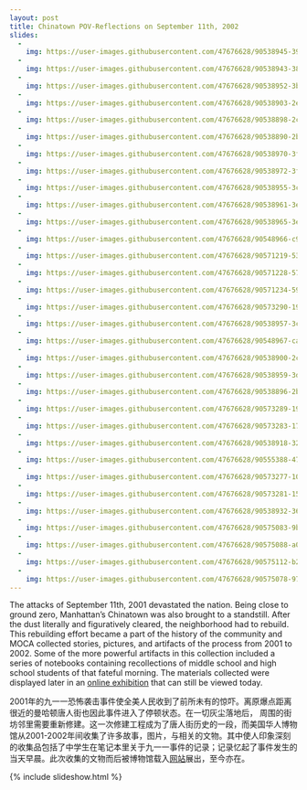 ```yaml
---
layout: post
title: Chinatown POV-Reflections on September 11th, 2002
slides:
  -
    img: https://user-images.githubusercontent.com/47676628/90538945-3966ef00-e14d-11ea-8848-e3c1aafc3e10.jpg
  -
    img: https://user-images.githubusercontent.com/47676628/90538943-38ce5880-e14d-11ea-94e6-6d52f26ff449.jpg
  -
    img: https://user-images.githubusercontent.com/47676628/90538952-3bc94900-e14d-11ea-9430-57015230b1d8.jpg
  -
    img: https://user-images.githubusercontent.com/47676628/90538903-2e13c380-e14d-11ea-808f-eb806c9b1c2c.jpg
  -
    img: https://user-images.githubusercontent.com/47676628/90538898-2c4a0000-e14d-11ea-9289-5d5cc3c15800.jpg
  -
    img: https://user-images.githubusercontent.com/47676628/90538890-2b18d300-e14d-11ea-8204-fa711c243de2.jpg
  -
    img: https://user-images.githubusercontent.com/47676628/90538970-3f5cd000-e14d-11ea-9b13-1e2014e1b456.jpg
  -
    img: https://user-images.githubusercontent.com/47676628/90538972-3ff56680-e14d-11ea-82ab-7cd0dbd4323d.jpg
  -
    img: https://user-images.githubusercontent.com/47676628/90538955-3c61df80-e14d-11ea-9806-fed6c5c8b945.jpg
  -
    img: https://user-images.githubusercontent.com/47676628/90538961-3e2ba300-e14d-11ea-9476-0dcfdacc9e9c.jpg
  -
    img: https://user-images.githubusercontent.com/47676628/90538965-3ec43980-e14d-11ea-8cbb-790b0ef90bc8.jpg
  -
    img: https://user-images.githubusercontent.com/47676628/90548966-c9ac3080-e15b-11ea-8e9b-5c827307c610.jpg
  -
    img: https://user-images.githubusercontent.com/47676628/90571219-53b9c080-e17f-11ea-9d4e-051188a200b4.jpg
  -
    img: https://user-images.githubusercontent.com/47676628/90571228-574d4780-e17f-11ea-8bc3-7e2249674c7f.jpg
  -
    img: https://user-images.githubusercontent.com/47676628/90571234-59170b00-e17f-11ea-9f84-b0e8fcfe68fb.jpg
  -
    img: https://user-images.githubusercontent.com/47676628/90573290-199eed80-e184-11ea-953b-f33913be65e5.jpg
  -
    img: https://user-images.githubusercontent.com/47676628/90538957-3cfa7600-e14d-11ea-956f-a244df80e6f9.jpg
  -
    img: https://user-images.githubusercontent.com/47676628/90548967-ca44c700-e15b-11ea-8fca-5160b211e5a9.jpg
  -
    img: https://user-images.githubusercontent.com/47676628/90538900-2ce29680-e14d-11ea-87c1-59447ad77c3c.jpg
  -
    img: https://user-images.githubusercontent.com/47676628/90538959-3d930c80-e14d-11ea-8768-7214123327f6.jpg
  -
    img: https://user-images.githubusercontent.com/47676628/90538896-2bb16980-e14d-11ea-8df1-14fef478b93d.jpg
  -
    img: https://user-images.githubusercontent.com/47676628/90573289-19065700-e184-11ea-99a0-2fdf465b1374.jpg
  -
    img: https://user-images.githubusercontent.com/47676628/90573283-17d52a00-e184-11ea-8843-e4832ed65d25.jpg
  -
    img: https://user-images.githubusercontent.com/47676628/90538918-32d87780-e14d-11ea-8c56-3f2f3ddcb9a7.jpg
  -
    img: https://user-images.githubusercontent.com/47676628/90555388-47286e80-e165-11ea-8e93-2be4c263dd1f.jpg
  -
    img: https://user-images.githubusercontent.com/47676628/90573277-10ae1c00-e184-11ea-8cf5-1988704e921e.jpg
  -
    img: https://user-images.githubusercontent.com/47676628/90573281-1572d000-e184-11ea-9b1c-246fcce8eeeb.jpg
  -
    img: https://user-images.githubusercontent.com/47676628/90538932-366bfe80-e14d-11ea-9b07-4be3663d5a2b.jpg
  -
    img: https://user-images.githubusercontent.com/47676628/90575083-9b911580-e188-11ea-866a-671bbd8b28ba.jpg
  -
    img: https://user-images.githubusercontent.com/47676628/90575088-a0ee6000-e188-11ea-9ba6-554791751a4f.jpg
  -
    img: https://user-images.githubusercontent.com/47676628/90575112-b2d00300-e188-11ea-91fc-01a08759fdc0.jpg
  -
    img: https://user-images.githubusercontent.com/47676628/90575078-97fd8e80-e188-11ea-8066-1d0507b7741f.jpg
---
```


The attacks of September 11th, 2001 devastated the nation. Being close to ground zero, Manhattan’s Chinatown was also brought to a standstill.  After the dust literally and figuratively cleared, the neighborhood had to rebuild.  This rebuilding effort became a part of the history of the community and MOCA collected stories, pictures, and artifacts of the process from 2001 to 2002.  Some of the more powerful artifacts in this collection included a series of notebooks containing recollections of middle school and high school students of that fateful morning.  The materials collected were displayed later in an [online exhibition](http://911chinatown.mocanyc.org/) that can still be viewed today.

2001年的九一一恐怖袭击事件使全美人民收到了前所未有的惊吓。离原爆点距离很近的曼哈顿唐人街也因此事件进入了停顿状态。在一切灰尘落地后， 周围的街坊邻里需要重新修建。这一次修建工程成为了唐人街历史的一段，而美国华人博物馆从2001-2002年间收集了许多故事，图片，与相关的文物。其中使人印象深刻的收集品包括了中学生在笔记本里关于九一一事件的记录；记录忆起了事件发生的当天早晨。此次收集的文物而后被博物馆载入[网站](http://911chinatown.mocanyc.org/)展出，至今亦在。

{% include slideshow.html %}
